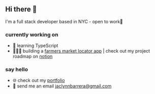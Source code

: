 ## Hi there 👋

I'm a full stack developer based in NYC - open to work🤝

### currently working on
- 📝 learning TypeScript
- 👩🏻‍🌾 building a [farmers market locator app](https://github.com/jaclynnbarrera/market-finder-FE) | check out my project roadmap on [notion](https://open-mandevilla-ddc.notion.site/043e4e85abc147dbbfaf2f4fd605599f?v=49bdf5cea01d41b5ab9c33b5e4183d6f_)

### say hello
- 🌐 check out my [portfolio](http://jaclynnbarrera.herokuapp.com/#/)
- 📩 send me an email jaclynnbarrera@gmail.com
